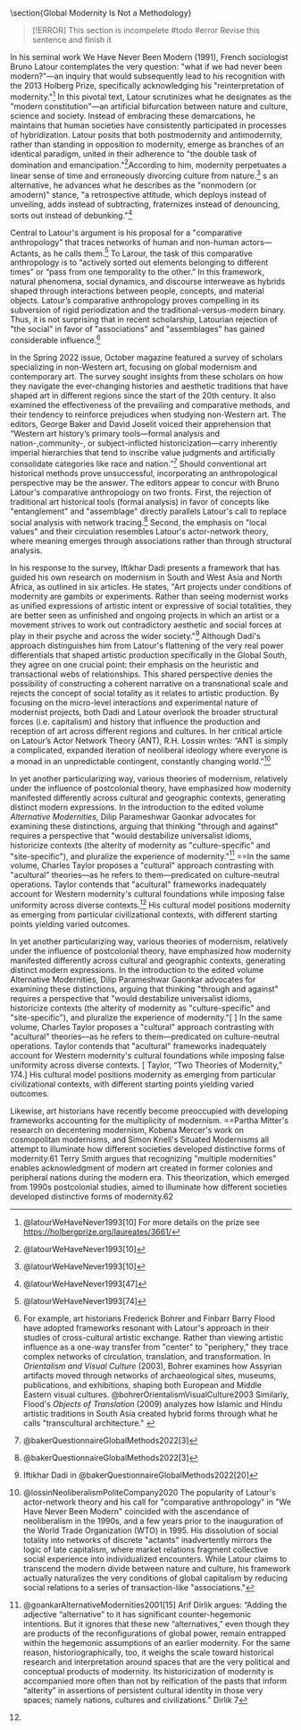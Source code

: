 \section{Global Modernity Is Not a Methodology}

> [!ERROR] This section is incompelete #todo #error
> Revise this sentence and finish it

In his seminal work We Have Never Been Modern (1991), French sociologist Bruno Latour contemplates the very question: "what if we had never been modern?"—an inquiry that would subsequently lead to his recognition with the 2013 Holberg Prize, specifically acknowledging his "reinterpretation of modernity."[^1]  In this pivotal text, Latour scrutinizes what he designates as the "modern constitution"—an artificial bifurcation between nature and culture, science and society. Instead of embracing these demarcations, he maintains that human societies have consistently participated in processes of hybridization. Latour posits that both postmodernity and antimodernity, rather than standing in opposition to modernity, emerge as branches of an identical paradigm, united in their adherence to "the double task of domination and emancipation."[^2]According to him, modernity perpetuates a linear sense of time and erroneously divorcing culture from nature.[^3] s an alternative, he advances what he describes as the "nonmodern (or amodern)" stance, "a retrospective attitude, which deploys instead of unveiling, adds instead of subtracting, fraternizes instead of denouncing, sorts out instead of debunking."[^4]

Central to Latour's argument is his proposal for a "comparative anthropology" that traces networks of human and non-human actors—Actants, as he calls them.[^5] To Larour, the task of this comparative anthropology is to “actively sorted out elements belonging to different times” or “pass from one temporality to the other.”  In this framework, natural phenomena, social dynamics, and discourse interweave as hybrids shaped through interactions between people, concepts, and material objects. Latour’s comparative anthropology proves compelling in its subversion of rigid periodization and the traditional-versus-modern binary. Thus, it is not surprising that in recent scholarship, Latourian rejection of "the social" in favor of "associations" and "assemblages" has gained considerable influence.[^6]

In the Spring 2022 issue, October magazine featured a survey of scholars specializing in non-Western art, focusing on global modernism and contemporary art. The survey sought insights from these scholars on how they navigate the ever-changing histories and aesthetic traditions that have shaped art in different regions since the start of the 20th century. It also examined the effectiveness of the prevailing and comparative methods, and their tendency to reinforce prejudices when studying non-Western art. The editors, George Baker and David Joselit voiced their apprehension that “Western art history’s primary tools—formal analysis and nation-,community-, or subject-inflicted historicization—carry inherently imperial hierarchies that tend to inscribe value judgments and artificially consolidate categories like race and nation.”[^7] Should conventional art historical methods prove unsuccessful, incorporating an anthropological perspective may be the answer. 
The editors appear to concur with Bruno Latour's comparative anthropology on two fronts. First, the rejection of traditional art historical tools (formal analysis) in favor of concepts like "entanglement" and "assemblage" directly parallels Latour's call to replace social analysis with network tracing.[^8] Second, the emphasis on "local values" and their circulation resembles Latour's actor-network theory, where meaning emerges through associations rather than through structural analysis. 

In his response to the survey, Iftikhar Dadi presents a framework that has guided his own research on modernism in South and West Asia and North Africa, as outlined in six articles. He states, "Art projects under conditions of modernity are gambits or experiments. Rather than seeing modernist works as unified expressions of artistic intent or expressive of social totalities, they are better seen as unfinished and ongoing projects in which an artist or a movement strives to work out contradictory aesthetic and social forces at play in their psyche and across the wider society."[^9] Although Dadi's approach distinguishes him from Latour's flattening of the very real power differentials that shaped artistic production specifically in the Global South, they agree on one crucial point: their emphasis on the heuristic and transactional webs of relationships. This shared perspective denies the possibility of constructing a coherent narrative on a transnational scale and rejects the concept of social totality as it relates to artistic production. By focusing on the micro-level interactions and experimental nature of modernist projects, both Dadi and Latour overlook the broader structural forces (i.e. capitalism) and history that influence the production and reception of art across different regions and cultures. In her critical article on Latour’s Actor Network Theory (ANT), R.H. Lossin writes: “ANT is simply a complicated, expanded iteration of neoliberal ideology where everyone is a monad in an unpredictable contingent, constantly changing world.”[^10]

In yet another particularizing way, various theories of modernism, relatively under the influence of postcolonial theory, have emphasized how modernity manifested differently across cultural and geographic contexts, generating distinct modern expressions. In the introduction to the edited volume *Alternative Modernities*, Dilip Parameshwar Gaonkar advocates for examining these distinctions, arguing that thinking "through and against" requires a perspective that "would destabilize universalist idioms, historicize contexts (the alterity of modernity as "culture-specific" and "site-specific"), and pluralize the experience of modernity."[^11] ==In the same volume, Charles Taylor proposes a "cultural" approach contrasting with "acultural" theories—as he refers to them—predicated on culture-neutral operations. Taylor contends that "acultural" frameworks inadequately account for Western modernity's cultural foundations while imposing false uniformity across diverse contexts.[^12]  His cultural model positions modernity as emerging from particular civilizational contexts, with different starting points yielding varied outcomes.  



In yet another particularizing way, various theories of modernism, relatively under the influence of postcolonial theory, have emphasized how modernity manifested differently across cultural and geographic contexts, generating distinct modern expressions. In the introduction to the edited volume Alternative Modernities, Dilip Parameshwar Gaonkar advocates for examining these distinctions, arguing that thinking "through and against" requires a perspective that "would destabilize universalist idioms, historicize contexts (the alterity of modernity as "culture-specific" and "site-specific"), and pluralize the experience of modernity."[ ] In the same volume, Charles Taylor proposes a "cultural" approach contrasting with "acultural" theories—as he refers to them—predicated on culture-neutral operations. Taylor contends that "acultural" frameworks inadequately account for Western modernity's cultural foundations while imposing false uniformity across diverse contexts. [ Taylor, “Two Theories of Modernity,” 174.]  His cultural model positions modernity as emerging from particular civilizational contexts, with different starting points yielding varied outcomes. 


Likewise, art historians have recently become preoccupied with developing frameworks accounting for the multiplicity of modernism. ==Partha Mitter's research on decentering modernism, Kobena Mercer's work on cosmopolitan modernisms, and Simon Knell's Situated Modernisms all attempt to illuminate how different societies developed distinctive forms of modernity.61 Terry Smith argues that recognizing "multiple modernities" enables acknowledgment of modern art created in former colonies and peripheral nations during the modern era. This theorization, which emerged from 1990s postcolonial studies, aimed to illuminate how different societies developed distinctive forms of modernity.62  




[^1]: @latourWeHaveNever1993[10] For more details on the prize see https://holbergprize.org/laureates/3661/  
[^2]: @latourWeHaveNever1993[10]
[^3]: @latourWeHaveNever1993[10]
[^4]: @latourWeHaveNever1993[47]
[^5]: @latourWeHaveNever1993[74]
[^6]: For example, art historians Frederick Bohrer and Finbarr Barry Flood have adopted frameworks resonant with Latour's approach in their studies of cross-cultural artistic exchange. Rather than viewing artistic influence as a one-way transfer from "center" to "periphery," they trace complex networks of circulation, translation, and transformation. In *Orientalism and Visual Culture* (2003), Bohrer examines how Assyrian artifacts moved through networks of archaeological sites, museums, publications, and exhibitions, shaping both European and Middle Eastern visual cultures. @bohrerOrientalismVisualCulture2003 Similarly, Flood's *Objects of Translation* (2009) analyzes how Islamic and Hindu artistic traditions in South Asia created hybrid forms through what he calls "transcultural architecture." <!-- Flood invokes Latour 8 -->
[^7]: @bakerQuestionnaireGlobalMethods2022[3]
[^8]: @bakerQuestionnaireGlobalMethods2022[3]
[^9]: Iftikhar Dadi in @bakerQuestionnaireGlobalMethods2022[20]
[^10]: @lossinNeoliberalismPoliteCompany2020
The popularity of Latour's actor-network theory and his call for "comparative anthropology" in "We Have Never Been Modern" coincided with the ascendance of neoliberalism in the 1990s, and a few years prior to the inauguration of the World Trade Organization (WTO) in 1995. His dissolution of social totality into networks of discrete "actants" inadvertently mirrors the logic of late capitalism, where market relations fragment collective social experience into individualized encounters. While Latour claims to transcend the modern divide between nature and culture, his framework actually naturalizes the very conditions of global capitalism by reducing social relations to a series of transaction-like "associations."
[^11]: @goankarAlternativeModernities2001[15] Arif Dirlik argues: “Adding the adjective “alternative” to it has significant counter-hegemonic intentions. But it ignores that these new “alternatives,” even though they are products of the reconfigurations of global power, remain entrapped within the hegemonic assumptions of an earlier modernity. For the same reason, historiographically, too, it weighs the scale toward historical research and interpretation around spaces that are the very political and conceptual products of modernity. Its historicization of modernity is accompanied more often than not by reification of the pasts that inform “alterity” in assertions of persistent cultural identity in those very spaces; namely nations, cultures and civilizations.” Dirlik 7
[^12]: 